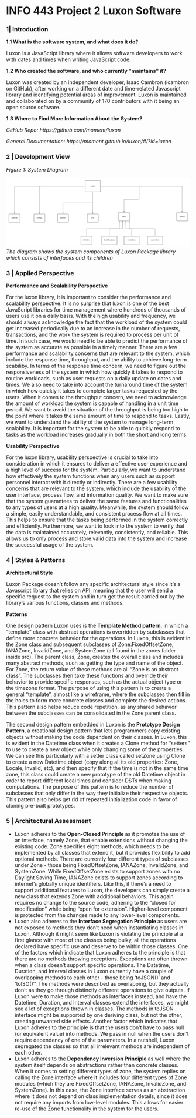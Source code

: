 # INFO 443 Project 2 Luxon Software 

### 1| Introduction 
<p><strong> 1.1 What is the software system, and what does it do? </strong></p>
<p>Luxon is a JavaScript library where it allows software developers to work with dates and times when writing JavaScript code.</p>

<p><strong> 1.2 Who created the software, and who currently "maintains" it? </strong></p>
<p>Luxon was created by an independent developer, Isaac Cambron (icambron on GitHub), after working on a different date and time-related Javascript library and identifying potential areas of improvement. Luxon is maintained and collaborated on by a community of 170 contributors with it being an open source software.</p>

<p><strong> 1.3 Where to Find More Information About the System? </p></strong>
<p><em> GitHub Repo: https://github.com/moment/luxon </p></em>
<p><em> General Documentation: https://moment.github.io/luxon/#/?id=luxon </p></em>


### 2 | Development View
<p><em> Figure 1: System Diagram </em></p>

![UML System Component Diagram](./images/Luxondiagram.png)*The diagram shows the system components of Luxon Package library which consists of interfaces and its children*


### 3 | Applied Perspective
<p><strong>Performance and Scalability Perspective</strong></p>
<p>For the luxon library, it is important to consider the performance and scalability perspective. It is no surprise that luxon is one of the best JavaScript libraries for time management where hundreds of thousands of users use it on a daily basis. With the high usability and frequency, we should always acknowledge the fact that the workload of the system could get increased periodically due to an increase in the number of requests, transactions, and the work the system is required to process per unit of time. In such case, we would need to be able to predict the performance of the system as accurate as possible in a timely manner. There are a few performance and scalability concerns that are relevant to the system, which include the response time, throughput, and the ability to achieve long-term scabiliby. In terms of the response time concern, we need to figure out the responsiveness of the system in which how quickly it takes to respond to routine workloads, such as user requests on a daily update on dates and times. We also need to take into account the turnaround time of the system in which how quickly it takes to complete larger tasks requested by the users. When it comes to the throughput concern, we need to acknowledge the amount of workload the system is capable of handling in a unit time period. We want to avoid the situation of the throughput is being too high to the point where it takes the same amount of time to respond to tasks. Lastly, we want to understand the ability of the system to manage long-term scalability. It is important for the system to be able to quickly respond to tasks as the workload increases gradually in both the short and long terms. 
</p>

<p><strong>Usability Perspective </strong></p>
<p>For the luxon library, usability perspective is crucial to take into consideration in which it ensures to deliver a effective user experience and a high level of success for the system. Particularly, we want to understand how effectively the system functions when any users such as support personnel interact with it directly or indirectly. There are a few usability concerns that are relevant to the system, which include the usability of the user interface, process flow, and information quality. We want to make sure that the system guarantees to deliver the same features and functionalities to any types of users at a high quality. Meanwhile, the system should follow a simple, easily understandable, and consistent process flow at all times. This helps to ensure that the tasks being performed in the system correctly and efficiently. Furthermore, we want to look into the system to verify that the data is maintained accurately, relevantly, consistently, and reliable. This allows us to only process and store valid data into the system and increase the successful usage of the system. 
</p>

### 4 | Styles & Patterns
<p><strong>Architectural Style</strong></p>
Luxon Package doesn’t follow any specific architectural style since it’s a Javascript library that relies on API, meaning that the user will send a specific request to the system and in turn get the result carried out by the library’s various functions, classes and methods. 

<p><strong>Patterns</strong></p>
<p>One design pattern Luxon uses is the <strong>Template Method pattern</strong>, in which a “template” class with abstract operations is overridden by subclasses that define more concrete behavior for the operations. In Luxon, this is evident in the Zone class and subsequent subclasses of Zone:FixedOffsetZone, IANAZone, InvalidZone, and SystemZone (all found in the zones folder inside src). The parent class, Zone, creates the overall class and includes many abstract methods, such as getting the type and name of the object. For Zone, the return value of these methods are all “Zone is an abstract class”. The subclasses then take these functions and override their behavior to provide specific responses, such as the actual object type or the timezone format. The purpose of using this pattern is to create a general “template”, almost like a wireframe, where the subclasses then fill in the holes to form more concrete classes and complete the desired actions. This pattern also helps reduce code repetition, as any shared behavior between the subclasses can be consolidated in the Zone parent class.
</p>
<p> The second design pattern embedded in Luxon is the <strong>Prototype Design Pattern</strong>, a creational design pattern that lets programmers copy existing objects without making the code dependent on their classes. In Luxon, this is evident in the Datetime class when it creates a Clone method for “setters” to use to create a new object while only changing some of the properties. We can see this particularly with a setter class called setZone using Clone to create a new Datetime object (copy along all its old properties: Zone, Locale, Invalid, etc), and then specify that if the time is not in the same time zone, this class could create a new prototype of the old Datetime object in order to report different local times and consider DSTs when making computations. The purpose of this pattern is to reduce the number of subclasses that only differ in the way they initialize their respective objects. This pattern also helps get rid of repeated initialization code in favor of cloning pre-built prototypes. 
</p>


### 5 | Architectural Assessment 
<ul>
  <li> Luxon adheres to the <strong> Open-Closed Principle </strong> as it promotes the use of an interface, namely Zone, that enable extensions without changing the existing code. Zone specifies eight methods, which needs to be implemented by all classes that extend it, but it provides flexibility to add optional methods. There are currently four different types of subclasses under Zone - those being FixedOffsetZone, IANAZone, InvalidZone, and SystemZone. While FixedOffsetZone exists to support zones with no Daylight Saving Time, IANAZone exists to support zones according to internet’s globally unique identifiers. Like this, if there’s a need to support additional features to Luxon, the developers can simply create a new class that extends Zone with additional behaviors. This again requires no change to the source code, adhering to the “closed for modification” while being “open for extension”. Higher-level component is protected from the changes made to any lower-level components. </li>
  <li> Luxon also adheres to the <strong> Interface Segregation Principle </strong> as users are not exposed to methods they don’t need when instantiating classes in Luxon. Although it might seem like Luxon is violating the principle at a first glance with most of the classes being bulky, all the operations declared have specific use and deserve to be within those classes. One of the factors which indicate that Luxon adheres to the principle is that there are no methods throwing exceptions. Exceptions are often thrown when a class doesn’t support specific operations. The Datetime, Duration, and Interval classes in Luxon currently have a couple of overlapping methods to each other - those being ‘toJSON()’ and ‘toISO()’’. The methods were described as overlapping, but they actually don’t as they go through distinctly different operations to give outputs. If Luxon were to make those methods as interfaces instead, and have the Datetime, Duration, and Interval classes extend the interfaces, we might see a lot of exceptions thrown in classes. The methods in toJSON interface might be supported by one deriving class, but not the other, creating unwanted side effects. Another factor which indicates that Luxon adheres to the principle is that the users don’t have to pass null (or equivalent value) into methods. We pass in null when the users don’t require dependency of one of the parameters. In a nutshell, Luxon segregated the classes so that all irrelevant methods are independent of each other. </li>
  <li> Luxon adheres to the <strong> Dependency Inversion Principle </strong> as well where the system itself depends on abstractions rather than concrete classes. When it comes to setting different types of zone, the system replies on calling the Zone interface where it includes four different types of Zone modules (which they are FixedOffsetZone, IANAZone, InvalidZone, and SystemZone). In this case, the Zone interface serves as an abstraction where it does not depend on class implementation details, since it does not require any imports from low-level modules. This allows for easier re-use of the Zone functionality in the system for the users. 
</li>
</ul>  